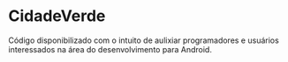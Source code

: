 # CidadeVerde

Código disponibilizado com o intuito de aulixiar programadores e usuários interessados na área do desenvolvimento para Android.
